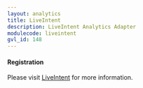 ```yaml
---
layout: analytics
title: LiveIntent
description: LiveIntent Analytics Adapter
modulecode: liveintent
gvl_id: 148
---
```


#### Registration

Please visit [LiveIntent](https://www.liveintent.com/) for more information.
